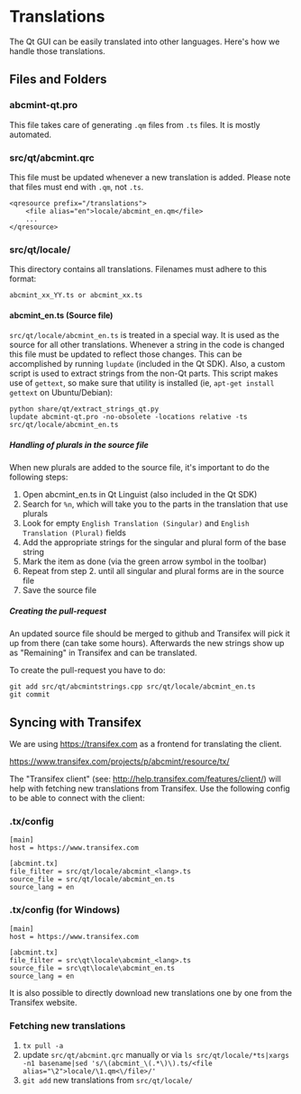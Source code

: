 Translations
============

The Qt GUI can be easily translated into other languages. Here's how we
handle those translations.

Files and Folders
-----------------

### abcmint-qt.pro

This file takes care of generating `.qm` files from `.ts` files. It is mostly
automated.

### src/qt/abcmint.qrc

This file must be updated whenever a new translation is added. Please note that
files must end with `.qm`, not `.ts`.

    <qresource prefix="/translations">
        <file alias="en">locale/abcmint_en.qm</file>
        ...
    </qresource>

### src/qt/locale/

This directory contains all translations. Filenames must adhere to this format:

    abcmint_xx_YY.ts or abcmint_xx.ts

#### abcmint_en.ts (Source file)

`src/qt/locale/abcmint_en.ts` is treated in a special way. It is used as the
source for all other translations. Whenever a string in the code is changed
this file must be updated to reflect those changes. This can be accomplished
by running `lupdate` (included in the Qt SDK). Also, a custom script is used
to extract strings from the non-Qt parts. This script makes use of `gettext`,
so make sure that utility is installed (ie, `apt-get install gettext` on 
Ubuntu/Debian):

    python share/qt/extract_strings_qt.py
    lupdate abcmint-qt.pro -no-obsolete -locations relative -ts src/qt/locale/abcmint_en.ts
    
##### Handling of plurals in the source file

When new plurals are added to the source file, it's important to do the following steps:

1. Open abcmint_en.ts in Qt Linguist (also included in the Qt SDK)
2. Search for `%n`, which will take you to the parts in the translation that use plurals
3. Look for empty `English Translation (Singular)` and `English Translation (Plural)` fields
4. Add the appropriate strings for the singular and plural form of the base string
5. Mark the item as done (via the green arrow symbol in the toolbar)
6. Repeat from step 2. until all singular and plural forms are in the source file
7. Save the source file

##### Creating the pull-request

An updated source file should be merged to github and Transifex will pick it
up from there (can take some hours). Afterwards the new strings show up as "Remaining"
in Transifex and can be translated.

To create the pull-request you have to do:

    git add src/qt/abcmintstrings.cpp src/qt/locale/abcmint_en.ts
    git commit

Syncing with Transifex
----------------------

We are using https://transifex.com as a frontend for translating the client.

https://www.transifex.com/projects/p/abcmint/resource/tx/

The "Transifex client" (see: http://help.transifex.com/features/client/)
will help with fetching new translations from Transifex. Use the following
config to be able to connect with the client:

### .tx/config

    [main]
    host = https://www.transifex.com

    [abcmint.tx]
    file_filter = src/qt/locale/abcmint_<lang>.ts
    source_file = src/qt/locale/abcmint_en.ts
    source_lang = en
    
### .tx/config (for Windows)

    [main]
    host = https://www.transifex.com

    [abcmint.tx]
    file_filter = src\qt\locale\abcmint_<lang>.ts
    source_file = src\qt\locale\abcmint_en.ts
    source_lang = en

It is also possible to directly download new translations one by one from the Transifex website.

### Fetching new translations

1. `tx pull -a`
2. update `src/qt/abcmint.qrc` manually or via
   `ls src/qt/locale/*ts|xargs -n1 basename|sed 's/\(abcmint_\(.*\)\).ts/<file alias="\2">locale/\1.qm<\/file>/'`
3. `git add` new translations from `src/qt/locale/`
